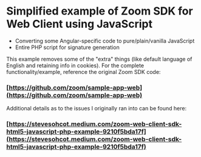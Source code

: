 # Simplified example of Zoom SDK for Web Client using JavaScript

- Converting some Angular-specific code to pure/plain/vanilla JavaScript
- Entire PHP script for signature generation

This example removes some of the "extra" things (like default language of English and retaining info in cookies).  For the complete functionality/example, reference the original Zoom SDK code:
### [https://github.com/zoom/sample-app-web](https://github.com/zoom/sample-app-web)


Additional details as to the issues I originally ran into can be found here:
### [https://stevesohcot.medium.com/zoom-web-client-sdk-html5-javascript-php-example-9210f5bda17f](https://stevesohcot.medium.com/zoom-web-client-sdk-html5-javascript-php-example-9210f5bda17f)
